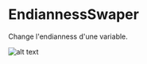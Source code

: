 # EndiannessSwaper
Change l'endianness d'une variable.

![alt text](https://image.noelshack.com/fichiers/2019/11/7/1552836302-endianness-figure1.png) 


 

